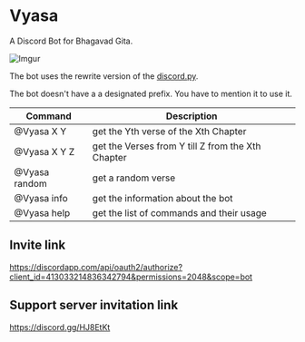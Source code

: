 # Vyasa
A Discord Bot for Bhagavad Gita.

![Imgur](https://i.imgur.com/WaRomy7.png)

The bot uses the rewrite version of the [discord.py](https://discordpy.readthedocs.io/en/rewrite/).

The bot doesn't have a a designated prefix. You have to mention it to use it.

|Command|Description|
|---|---|
|@Vyasa X Y|get the Yth verse of the Xth Chapter|
|@Vyasa X Y Z|get the Verses from Y till Z from the Xth Chapter|
|@Vyasa random|get a random verse|
|@Vyasa info|get the information about the bot|
|@Vyasa help|get the list of commands and their usage|

## Invite link 
https://discordapp.com/api/oauth2/authorize?client_id=413033214836342794&permissions=2048&scope=bot

## Support server invitation link
https://discord.gg/HJ8EtKt